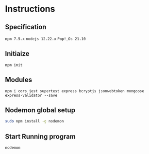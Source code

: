 # Instructions

## Specification
`npm 7.5.x`
`nodejs 12.22.x`
`Pop!_Os 21.10`

## Initiaize

``` node
npm init
```

## Modules
``` node
npm i cors jest supertest express bcryptjs jsonwebtoken mongoose express-validator --save
```

## Nodemon global setup

``` bash
sudo npm install -g nodemon
```

## Start Running program
``` node
nodemon
```
